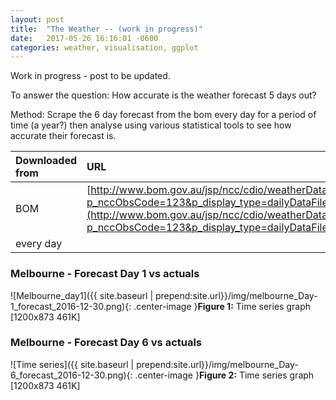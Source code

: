 ```yaml
---
layout: post
title:  "The Weather -- (work in progress)"
date:   2017-05-26 16:16:01 -0600
categories: weather, visualisation, ggplot
---
```


Work in progress - post to be updated.

To answer the question: How accurate is the weather forecast 5 days out?

Method: Scrape the 6 day forecast from the bom every day for a period of time (a year?) then analyse using various statistical tools to see how accurate their forecast is.

| Downloaded from | URL         | Datetime |
|:-------------|:------------------|:------|
| BOM          | [http://www.bom.gov.au/jsp/ncc/cdio/weatherData/av?p_nccObsCode=123&p_display_type=dailyDataFile&p_startYear=&p_c=&p_stn_num=086338](http://www.bom.gov.au/jsp/ncc/cdio/weatherData/av?p_nccObsCode=123&p_display_type=dailyDataFile&p_startYear=&p_c=&p_stn_num=086338)
|  every day  |


### Melbourne - Forecast Day 1 vs actuals

![Melbourne_day1]({{ site.baseurl | prepend:site.url}}/img/melbourne_Day-1_forecast_2016-12-30.png){: .center-image }**Figure 1:** Time series graph   [1200x873 461K]

### Melbourne - Forecast Day 6 vs actuals
![Time series]({{ site.baseurl | prepend:site.url}}/img/melbourne_Day-6_forecast_2016-12-30.png){: .center-image }**Figure 2:** Time series graph   [1200x873 461K]
